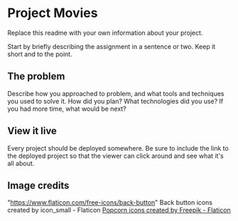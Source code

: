 # Project Movies

Replace this readme with your own information about your project.

Start by briefly describing the assignment in a sentence or two. Keep it short and to the point.

## The problem

Describe how you approached to problem, and what tools and techniques you used to solve it. How did you plan? What technologies did you use? If you had more time, what would be next?

## View it live

Every project should be deployed somewhere. Be sure to include the link to the deployed project so that the viewer can click around and see what it's all about.

## Image credits
"https://www.flaticon.com/free-icons/back-button" Back button icons created by icon_small - Flaticon
<a href="https://www.flaticon.com/free-icons/popcorn" title="popcorn icons">Popcorn icons created by Freepik - Flaticon</a>